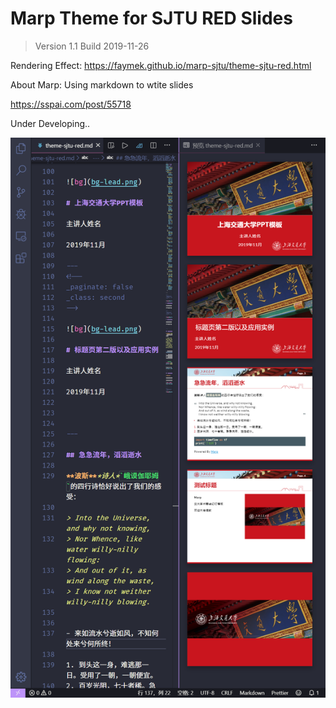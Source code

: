# Marp Theme for SJTU RED Slides

> Version 1.1
> Build 2019-11-26

Rendering Effect: https://faymek.github.io/marp-sjtu/theme-sjtu-red.html

About Marp: Using markdown to wtite slides

https://sspai.com/post/55718

Under Developing..

![](./example.png)


